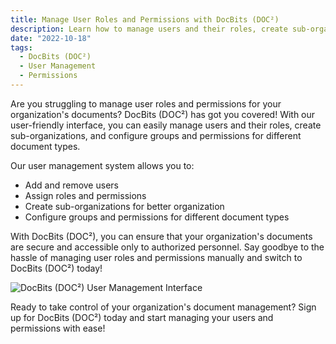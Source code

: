 ```yaml
---
title: Manage User Roles and Permissions with DocBits (DOC²)
description: Learn how to manage users and their roles, create sub-organizations, and configure groups and permissions for different document types with DocBits (DOC²).
date: "2022-10-18"
tags:
  - DocBits (DOC²)
  - User Management
  - Permissions
---
```


<!-- <div class='video-container'>
  <iframe src="https://www.youtube.com/embed/VIDEO_ID" frameborder="0" allowfullscreen></iframe>
</div> -->

Are you struggling to manage user roles and permissions for your organization's documents? DocBits (DOC²) has got you covered! With our user-friendly interface, you can easily manage users and their roles, create sub-organizations, and configure groups and permissions for different document types.

Our user management system allows you to:

- Add and remove users
- Assign roles and permissions
- Create sub-organizations for better organization
- Configure groups and permissions for different document types

With DocBits (DOC²), you can ensure that your organization's documents are secure and accessible only to authorized personnel. Say goodbye to the hassle of managing user roles and permissions manually and switch to DocBits (DOC²) today!

<img src="https://example.com/user-management.png" alt="DocBits (DOC²) User Management Interface">

Ready to take control of your organization's document management? Sign up for DocBits (DOC²) today and start managing your users and permissions with ease!

